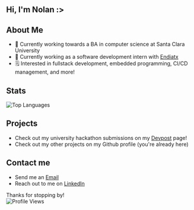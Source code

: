 ## Hi, I'm Nolan :>

## About Me

- 🐴 Currently working towards a BA in computer science at Santa Clara University
- 💊 Currently working as a software development intern with [Endiatx](https://endiatx.com/)
- 🗒️ Interested in fullstack development, embedded programming, CI/CD management, and more!

## Stats

![Top Languages](https://github-readme-stats.vercel.app/api/top-langs/?username=N-Fal&layout=compact&theme=default)

## Projects

- Check out my university hackathon submissions on my [Devpost](https://devpost.com/nfallin) page!
- Check out my other projects on my Github profile (you're already here)

## Contact me

- Send me an [Email](mailto:nolanafallin@gmail.com)
- Reach out to me on [LinkedIn](https://www.linkedin.com/in/nolan-fallin-79b5a6271/)

Thanks for stopping by!<br>
![Profile Views](https://komarev.com/ghpvc/?username=N-Fal&color=blue)
